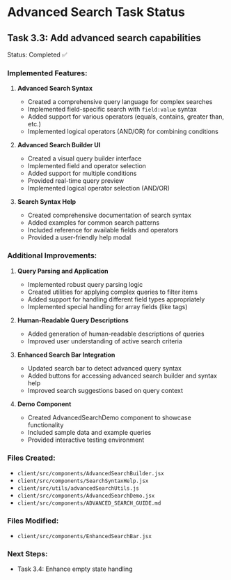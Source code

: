# Advanced Search Task Status

## Task 3.3: Add advanced search capabilities

Status: Completed ✅

### Implemented Features:

1. **Advanced Search Syntax**

   - Created a comprehensive query language for complex searches
   - Implemented field-specific search with `field:value` syntax
   - Added support for various operators (equals, contains, greater than, etc.)
   - Implemented logical operators (AND/OR) for combining conditions

2. **Advanced Search Builder UI**

   - Created a visual query builder interface
   - Implemented field and operator selection
   - Added support for multiple conditions
   - Provided real-time query preview
   - Implemented logical operator selection (AND/OR)

3. **Search Syntax Help**
   - Created comprehensive documentation of search syntax
   - Added examples for common search patterns
   - Included reference for available fields and operators
   - Provided a user-friendly help modal

### Additional Improvements:

1. **Query Parsing and Application**

   - Implemented robust query parsing logic
   - Created utilities for applying complex queries to filter items
   - Added support for handling different field types appropriately
   - Implemented special handling for array fields (like tags)

2. **Human-Readable Query Descriptions**

   - Added generation of human-readable descriptions of queries
   - Improved user understanding of active search criteria

3. **Enhanced Search Bar Integration**

   - Updated search bar to detect advanced query syntax
   - Added buttons for accessing advanced search builder and syntax help
   - Improved search suggestions based on query context

4. **Demo Component**
   - Created AdvancedSearchDemo component to showcase functionality
   - Included sample data and example queries
   - Provided interactive testing environment

### Files Created:

- `client/src/components/AdvancedSearchBuilder.jsx`
- `client/src/components/SearchSyntaxHelp.jsx`
- `client/src/utils/advancedSearchUtils.js`
- `client/src/components/AdvancedSearchDemo.jsx`
- `client/src/components/ADVANCED_SEARCH_GUIDE.md`

### Files Modified:

- `client/src/components/EnhancedSearchBar.jsx`

### Next Steps:

- Task 3.4: Enhance empty state handling
